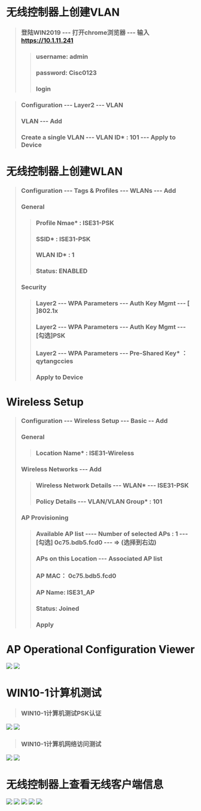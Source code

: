 # 无线控制器上创建VLAN
> ### 登陆WIN2019 --- 打开chrome浏览器 --- 输入 https://10.1.11.241
>> ### username: admin
>> ### password: Cisc0123
>> ### login

> ### Configuration --- Layer2 --- VLAN
> ### VLAN --- Add
> ### Create a single VLAN --- VLAN ID* : 101 --- Apply to Device


# 无线控制器上创建WLAN
> ### Configuration --- Tags & Profiles --- WLANs --- Add
> ### General
>> ### Profile Nmae* : ISE31-PSK
>> ### SSID* : ISE31-PSK
>> ### WLAN ID* : 1
>> ### Status: ENABLED
> ### Security
>> ### Layer2 --- WPA Parameters --- Auth Key Mgmt --- [   ]802.1x
>> ### Layer2 --- WPA Parameters --- Auth Key Mgmt --- [勾选]PSK
>> ### Layer2 --- WPA Parameters --- Pre-Shared Key* ： qytangccies
>> ### Apply to Device


# Wireless Setup
> ### Configuration --- Wireless Setup --- Basic -- Add
> ### General
>> ### Location Name* : ISE31-Wireless
> ### Wireless Networks --- Add
>> ### Wireless Network Details --- WLAN* --- ISE31-PSK
>> ### Policy Details --- VLAN/VLAN Group* : 101
> ### AP Provisioning
>> ### Available AP list ---- Number of selected APs : 1 --- [勾选] 0c75.bdb5.fcd0 --- => (选择到右边)
>> ### APs on this Location --- Associated AP list 
>> ###  AP MAC： 0c75.bdb5.fcd0
>> ###  AP Name: ISE31_AP
>> ###  Status: Joined
>> ### Apply


# AP Operational Configuration Viewer
![](images/13.3.3_Access_Points.png)
![](images/13.3.4_Access_Points.png)




# WIN10-1计算机测试
> ### WIN10-1计算机测试PSK认证
![](./images/13.4.1_PSK.png)
![](./images/13.4.2_PSK.png)
> ### WIN10-1计算机网络访问测试
![](images/13.4.3_Ipconfig.png)
![](images/13.4.4_Internet_Access.png)

# 无线控制器上查看无线客户端信息
![](images/13.4.5_Wireless_Client_Details.png)
![](images/13.4.6.1_Wireless_Client_Details.png)
![](images/13.4.6_Wireless_Client_Details.png)
![](images/13.4.7_Wireless_Client_Details.png)
![](images/13.4.8_Wireless_Client_Details.png)




